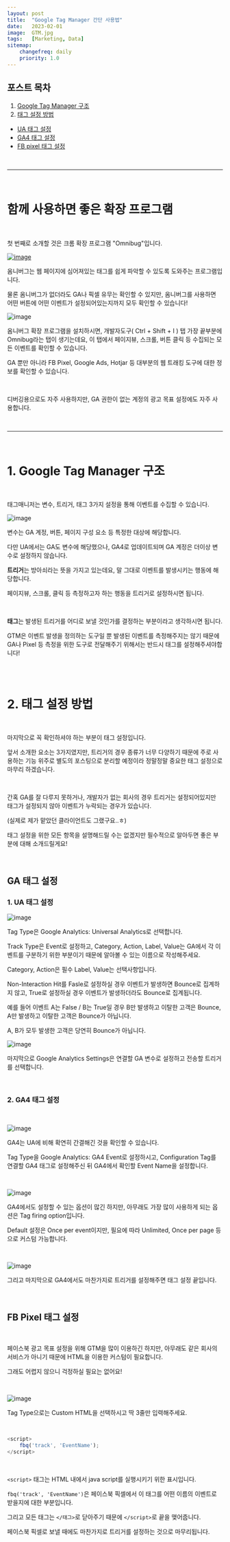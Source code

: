 ```yaml
---
layout: post
title:  "Google Tag Manager 간단 사용법"
date:   2023-02-01
image:  GTM.jpg
tags:   [Marketing, Data]
sitemap:
    changefreq: daily
    priority: 1.0
---
```


## 포스트 목차

1. [Google Tag Manager 구조](#1-google-tag-manager-구조)
2. [태그 설정 방법](#2-태그-설정-방법)
- [UA 태그 설정](#1-ua-태그-설정)
- [GA4 태그 설정](#2-ga4-태그-설정)
- [FB pixel 태그 설정](#fb-pixel-태그-설정)

<br>

---

<br>

# 함께 사용하면 좋은 확장 프로그램

<br>

첫 번째로 소개할 것은 크롬 확장 프로그램 "Omnibug"입니다.  

[![image](https://github.com/user-attachments/assets/381e8806-2f97-4e30-9f41-3eb03fd21ff5)](https://chromewebstore.google.com/detail/omnibug/bknpehncffejahipecakbfkomebjmokl?hl=ko&pli=1)

옴니버그는 웹 페이지에 심어져있는 태그를 쉽게 파악할 수 있도록 도와주는 프로그램입니다.

물론 옴니버그가 없더라도 GA나 픽셀 유무는 확인할 수 있지만, 옴니버그를 사용하면 어떤 버튼에 어떤 이벤트가 설정되어있는지까지 모두 확인할 수 있습니다!

![image](https://github.com/user-attachments/assets/55a261d7-3220-4744-b3d9-228b8b0d7f5d)

옴니버그 확장 프로그램을 설치하시면, 개발자도구( Ctrl + Shift + I ) 탭 가장 끝부분에 Omnibug라는 탭이 생기는데요, 이 탭에서 페이지뷰, 스크롤, 버튼 클릭 등 수집되는 모든 이벤트를 확인할 수 있습니다.

GA 뿐만 아니라 FB Pixel, Google Ads, Hotjar 등 대부분의 웹 트래킹 도구에 대한 정보를 확인할 수 있습니다.

​

디버깅용으로도 자주 사용하지만, GA 권한이 없는 계정의 광고 목표 설정에도 자주 사용합니다.

<br>

---

<br>

# 1. Google Tag Manager 구조

<br>

태그매니저는 변수, 트리거, 태그 3가지 설정을 통해 이벤트를 수집할 수 있습니다.

![image](https://github.com/user-attachments/assets/2e7c5472-cdec-4034-8d32-536805d0b13c)


변수는 GA 계정, 버튼, 페이지 구성 요소 등 특정한 대상에 해당합니다.

다만 UA에서는 GA도 변수에 해당했으나, GA4로 업데이트되며 GA 계정은 더이상 변수로 설정하지 않습니다.

​**트리거**는 방아쇠라는 뜻을 가지고 있는데요, 말 그대로 이벤트를 발생시키는 행동에 해당합니다.

페이지뷰, 스크롤, 클릭 등 측정하고자 하는 행동을 트리거로 설정하시면 됩니다.

​

**태그**는 발생된 트리거를 어디로 보낼 것인가를 결정하는 부분이라고 생각하시면 됩니다.

GTM은 이벤트 발생을 정의하는 도구일 뿐 발생된 이벤트를 측정해주지는 않기 때문에 GA나 Pixel 등 측정을 위한 도구로 전달해주기 위해서는 반드시 태그를 설정해주셔야합니다!

<br> <br>

# 2. 태그 설정 방법

<br>

마지막으로 꼭 확인하셔야 하는 부분이 태그 설정입니다.

앞서 소개한 요소는 3가지였지만, 트리거의 경우 종류가 너무 다양하기 때문에 주로 사용하는 기능 위주로 별도의 포스팅으로 분리할 예정이라 정말정말 중요한 태그 설정으로 마무리 하겠습니다.

​

간혹 GA를 잘 다루지 못하거나, 개발자가 없는 회사의 경우 트리거는 설정되어있지만 태그가 설정되지 않아 이벤트가 누락되는 경우가 있습니다.

(실제로 제가 맡았던 클라이언트도 그랬구요..ㅎ)

태그 설정을 위한 모든 항목을 설명해드릴 수는 없겠지만 필수적으로 알아두면 좋은 부분에 대해 소개드릴게요!

<br>

## GA 태그 설정

### 1. UA 태그 설정

![image](https://github.com/user-attachments/assets/5f5d3a43-d239-457f-a564-73a09c9d5373)


Tag Type은 Google Analytics: Universal Analytics로 선택합니다.

Track Type은 Event로 설정하고, Category, Action, Label, Value는 GA에서 각 이벤트를 구분하기 위한 부분이기 때문에 알아볼 수 있는 이름으로 작성해주세요.

Category, Action은 필수 Label, Value는 선택사항입니다.

Non-Interaction Hit를 Fasle로 설정하실 경우 이벤트가 발생하면 Bounce로 집계하지 않고, True로 설정하실 경우 이벤트가 발생하더라도 Bounce로 집계됩니다.

예를 들어 이벤트 A는 False / B는 True일 경우 B만 발생하고 이탈한 고객은 Bounce, A만 발생하고 이탈한 고객은 Bounce가 아닙니다.

A, B가 모두 발생한 고객은 당연히 Bounce가 아닙니다.

![image](https://github.com/user-attachments/assets/ac48a0dc-734b-4e7b-b6ec-f47b33e46e63)


마지막으로 Google Analytics Settings은 연결할 GA 변수로 설정하고 전송할 트리거를 선택합니다.

<br>

### 2. GA4 태그 설정

<br>

![image](https://github.com/user-attachments/assets/096c202a-543c-4713-8ac0-6f54b93504c2)


GA4는 UA에 비해 확연히 간결해긴 것을 확인할 수 있습니다.

Tag Type을 Google Analytics: GA4 Event로 설정하시고, Configuration Tag를 연결할 GA4 태그로 설정해주신 뒤 GA4에서 확인할 Event Name을 설정합니다.

<br>

![image](https://github.com/user-attachments/assets/acd35a92-014f-417c-b2c5-90ca4bb7d142)


GA4에서도 설정할 수 있는 옵션이 많긴 하지만, 아무래도 가장 많이 사용하게 되는 옵션은 Tag firing option입니다.

Default 설정은 Once per event이지만, 필요에 따라 Unlimited, Once per page 등으로 커스텀 가능합니다.

<br>

![image](https://github.com/user-attachments/assets/f43e758b-09f2-4e5d-b2df-f3b4f074d744)


그리고 마지막으로 GA4에서도 마찬가지로 트리거를 설정해주면 태그 설정 끝입니다.

<br>

## FB Pixel 태그 설정

<br>

페이스북 광고 목표 설정을 위해 GTM을 많이 이용하긴 하지만, 아무래도 같은 회사의 서비스가 아니기 때문에 HTML을 이용한 커스텀이 필요합니다.

그래도 어렵지 않으니 걱정하실 필요는 없어요!

<br>

![image](https://github.com/user-attachments/assets/481bad49-2806-4183-945a-fc4af3336a21)


Tag Type으로는 Custom HTML을 선택하시고 딱 3줄만 입력해주세요.

<br>

```javascript
<script>
	fbq('track', 'EventName');
</script>
```
<br>

`<script>` ​태그는 HTML 내에서 java script를 실행시키기 위한 표시입니다.

`fbq('track', 'EventName')​`은 페이스북 픽셀에서 이 태그를 어떤 이름의 이벤트로 받을지에 대한 부분입니다.

그리고 모든 태그는 `</태그>`로 닫아주기 때문에 `</script>`로 끝을 맺어줍니다.

페이스북 픽셀로 보낼 때에도 마찬가지로 트리거를 설정하는 것으로 마무리됩니다.